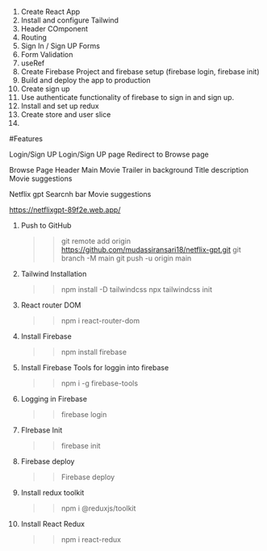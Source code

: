 1. Create React App
2. Install and configure Tailwind
3. Header COmponent
4. Routing 
5. Sign In / Sign UP Forms 
6. Form Validation 
7. useRef 
8. Create Firebase Project and firebase setup (firebase login, firebase init)
9. Build and deploy the app to production
10. Create sign up
11. Use authenticate functionality of firebase to sign in and sign up.
12. Install and set up redux 
13. Create store and user slice
14. 



#Features

Login/Sign UP
    Login/Sign UP page
    Redirect to Browse page

Browse Page 
    Header 
    Main Movie
        Trailer in background 
        Title description 
        Movie suggestions 

Netflix gpt 
    Searcnh bar 
    Movie suggestions 



https://netflixgpt-89f2e.web.app/

1. Push to GitHub
    >> git remote add origin https://github.com/mudassiransari18/netflix-gpt.git
    >> git branch -M main
    >> git push -u origin main

2. Tailwind Installation
    >> npm install -D tailwindcss
    >> npx tailwindcss init

3. React router DOM
    >> npm i react-router-dom

4. Install Firebase
    >> npm install firebase

5. Install Firebase Tools for loggin into firebase
    >> npm i -g firebase-tools

6. Logging in Firebase
    >> firebase login

7. FIrebase Init
    >> firebase init

8. Firebase deploy
    >> Firebase deploy 

9. Install redux toolkit
    >> npm i @reduxjs/toolkit 

10. Install React Redux 
    >> npm i react-redux
